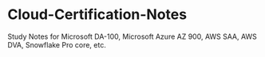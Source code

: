 # Cloud-Certification-Notes
Study Notes for Microsoft DA-100, Microsoft Azure AZ 900, AWS SAA, AWS DVA, Snowflake Pro core, etc.
